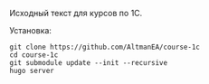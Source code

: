 Исходный текст для курсов по 1С.

Установка:

```
git clone https://github.com/AltmanEA/course-1c
cd course-1c
git submodule update --init --recursive
hugo server
```